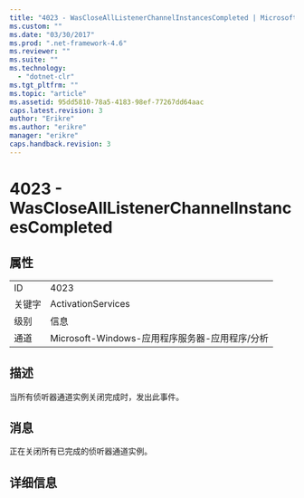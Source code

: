 ```yaml
---
title: "4023 - WasCloseAllListenerChannelInstancesCompleted | Microsoft Docs"
ms.custom: ""
ms.date: "03/30/2017"
ms.prod: ".net-framework-4.6"
ms.reviewer: ""
ms.suite: ""
ms.technology: 
  - "dotnet-clr"
ms.tgt_pltfrm: ""
ms.topic: "article"
ms.assetid: 95dd5810-78a5-4183-98ef-77267dd64aac
caps.latest.revision: 3
author: "Erikre"
ms.author: "erikre"
manager: "erikre"
caps.handback.revision: 3
---
```

# 4023 - WasCloseAllListenerChannelInstancesCompleted
## 属性  
  
|||  
|-|-|  
|ID|4023|  
|关键字|ActivationServices|  
|级别|信息|  
|通道|Microsoft\-Windows\-应用程序服务器\-应用程序\/分析|  
  
## 描述  
 当所有侦听器通道实例关闭完成时，发出此事件。  
  
## 消息  
 正在关闭所有已完成的侦听器通道实例。  
  
## 详细信息